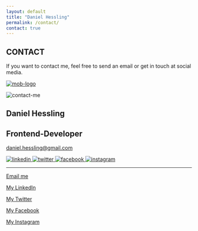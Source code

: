 ```yaml
---
layout: default
title: "Daniel Hessling"
permalink: /contact/
contact: true
---
```


<section>
<div class="big-spacer"></div>
<h2><span>CONTACT</span></h2>
<div class="mini-spacer"></div>
<p id="contact-info">If you want to contact me, feel free to send an email or get in touch at social media.</p>
<div class="big-spacer"></div>
<div class="big-spacer contact-d-none"></div>

<a href="{{site.url}}"><img class="mob-logo" src="../assets/images/dh.png" alt="mob-logo"></a>
<div class="card-div">
<div class='card'>
<div class="card-content">
<div class="card-left">
<img src="../assets/images/jag.jpg" id="contact-me" alt="contact-me">
</div>
<div class="card-right">
<h1>Daniel Hessling</h1>
<h2>Frontend-Developer</h2>
<p><a id="mailto" href="mailto:daniel.hessling@gmail.com">daniel.hessling@gmail.com</a></p>
<a href="https://linkedin.com/in/danielhessling" target="_blank">
<img src="../assets/images/linkedin.png" class="card-icon" alt="linkedin">
</a>
<a href="https://twitter.com/dannehess" target="_blank">
<img src="../assets/images/twitter.png" class="card-icon" alt="twitter">
</a>
<a href="https://www.facebook.com/daniel.hessling.1" target="_blank">
<img src="../assets/images/facebook.png" class="card-icon" alt="facebook">
</a>
<a href="https://www.instagram.com/dannehess/" target="_blank">
<img src="../assets/images/instagram.png" class="card-icon" alt="instagram">
</a>
<hr class="card-hr">
</div>
</div>
</div>
</div>

<div class="contact-social-media-mobile">

<a href="mailto:daniel.hessling@gmail.com" target="_blank" id="mymail">Email me</a>

<a href="https://linkedin.com/in/danielhessling" target="_blank" id="mylinkedin">My LinkedIn</a>

<a href="https://twitter.com/dannehess" target="_blank" id="mytwitter">My Twitter</a>

<a href="https://www.facebook.com/daniel.hessling.1" target="_blank" id="myfacebook">My Facebook</a>

<a href="https://www.instagram.com/dannehess/" target="_blank" id="myinstagram">My Instagram</a>
</div>

<div class="big-spacer d-none"></div>
<div class="big-spacer"></div>
</section>